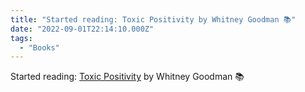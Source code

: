 ```yaml
---
title: "Started reading: Toxic Positivity by Whitney Goodman 📚"
date: "2022-09-01T22:14:10.000Z"
tags: 
  - "Books"
---
```


Started reading: [Toxic Positivity](https://bookshop.org/a/21729/9780593542750) by Whitney Goodman 📚
